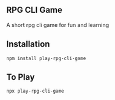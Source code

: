 ## RPG CLI Game

A short rpg cli game for fun and learning

## Installation

```
npm install play-rpg-cli-game
```

## To Play

```
npx play-rpg-cli-game
```
